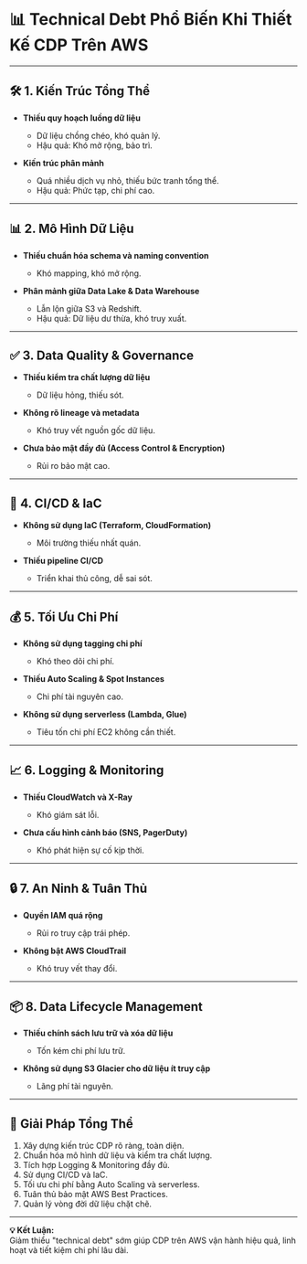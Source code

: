 # 📊 **Technical Debt Phổ Biến Khi Thiết Kế CDP Trên AWS**

---

## 🛠️ **1. Kiến Trúc Tổng Thể**

- **Thiếu quy hoạch luồng dữ liệu**  
   - Dữ liệu chồng chéo, khó quản lý.  
   - Hậu quả: Khó mở rộng, bảo trì.

- **Kiến trúc phân mảnh**  
   - Quá nhiều dịch vụ nhỏ, thiếu bức tranh tổng thể.  
   - Hậu quả: Phức tạp, chi phí cao.

---

## 📊 **2. Mô Hình Dữ Liệu**

- **Thiếu chuẩn hóa schema và naming convention**  
   - Khó mapping, khó mở rộng.

- **Phân mảnh giữa Data Lake & Data Warehouse**  
   - Lẫn lộn giữa S3 và Redshift.  
   - Hậu quả: Dữ liệu dư thừa, khó truy xuất.

---

## ✅ **3. Data Quality & Governance**

- **Thiếu kiểm tra chất lượng dữ liệu**  
   - Dữ liệu hỏng, thiếu sót.

- **Không rõ lineage và metadata**  
   - Khó truy vết nguồn gốc dữ liệu.

- **Chưa bảo mật đầy đủ (Access Control & Encryption)**  
   - Rủi ro bảo mật cao.

---

## 🚀 **4. CI/CD & IaC**

- **Không sử dụng IaC (Terraform, CloudFormation)**  
   - Môi trường thiếu nhất quán.

- **Thiếu pipeline CI/CD**  
   - Triển khai thủ công, dễ sai sót.

---

## 💰 **5. Tối Ưu Chi Phí**

- **Không sử dụng tagging chi phí**  
   - Khó theo dõi chi phí.

- **Thiếu Auto Scaling & Spot Instances**  
   - Chi phí tài nguyên cao.

- **Không sử dụng serverless (Lambda, Glue)**  
   - Tiêu tốn chi phí EC2 không cần thiết.

---

## 📈 **6. Logging & Monitoring**

- **Thiếu CloudWatch và X-Ray**  
   - Khó giám sát lỗi.

- **Chưa cấu hình cảnh báo (SNS, PagerDuty)**  
   - Khó phát hiện sự cố kịp thời.

---

## 🔒 **7. An Ninh & Tuân Thủ**

- **Quyền IAM quá rộng**  
   - Rủi ro truy cập trái phép.

- **Không bật AWS CloudTrail**  
   - Khó truy vết thay đổi.

---

## 📦 **8. Data Lifecycle Management**

- **Thiếu chính sách lưu trữ và xóa dữ liệu**  
   - Tốn kém chi phí lưu trữ.

- **Không sử dụng S3 Glacier cho dữ liệu ít truy cập**  
   - Lãng phí tài nguyên.

---

## 🎯 **Giải Pháp Tổng Thể**

1. Xây dựng kiến trúc CDP rõ ràng, toàn diện.  
2. Chuẩn hóa mô hình dữ liệu và kiểm tra chất lượng.  
3. Tích hợp Logging & Monitoring đầy đủ.  
4. Sử dụng CI/CD và IaC.  
5. Tối ưu chi phí bằng Auto Scaling và serverless.  
6. Tuân thủ bảo mật AWS Best Practices.  
7. Quản lý vòng đời dữ liệu chặt chẽ.

---

**💡 Kết Luận:**  
Giảm thiểu "technical debt" sớm giúp CDP trên AWS vận hành hiệu quả, linh hoạt và tiết kiệm chi phí lâu dài.

